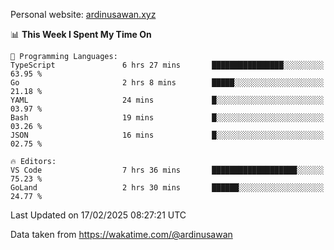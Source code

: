 Personal website: [ardinusawan.xyz](https://ardinusawan.xyz)

<!--START_SECTION:waka-->
📊 **This Week I Spent My Time On** 

```text
💬 Programming Languages: 
TypeScript               6 hrs 27 mins       ████████████████░░░░░░░░░   63.95 % 
Go                       2 hrs 8 mins        █████░░░░░░░░░░░░░░░░░░░░   21.18 % 
YAML                     24 mins             █░░░░░░░░░░░░░░░░░░░░░░░░   03.97 % 
Bash                     19 mins             █░░░░░░░░░░░░░░░░░░░░░░░░   03.26 % 
JSON                     16 mins             █░░░░░░░░░░░░░░░░░░░░░░░░   02.75 % 

🔥 Editors: 
VS Code                  7 hrs 36 mins       ███████████████████░░░░░░   75.23 % 
GoLand                   2 hrs 30 mins       ██████░░░░░░░░░░░░░░░░░░░   24.77 % 
```


 Last Updated on 17/02/2025 08:27:21 UTC
<!--END_SECTION:waka-->
Data taken from https://wakatime.com/@ardinusawan

